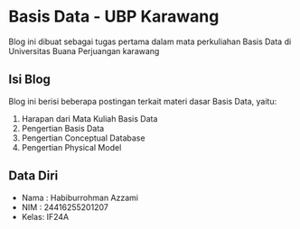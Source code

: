 # Basis Data - UBP Karawang

Blog ini dibuat sebagai tugas pertama dalam mata perkuliahan Basis Data di Universitas Buana Perjuangan karawang

## Isi Blog
Blog ini berisi beberapa postingan terkait materi dasar Basis Data, yaitu:
1. Harapan dari Mata Kuliah Basis Data
2. Pengertian Basis Data
3. Pengertian Conceptual Database
4. Pengertian Physical Model

## Data Diri
- Nama : Habiburrohman Azzami
- NIM  : 24416255201207  
- Kelas: IF24A
